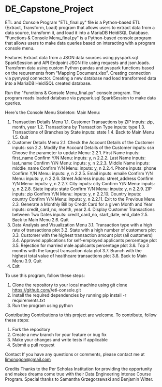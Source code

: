 # DE_Capstone_Project

ETL and Console Program
"ETL_final.py" file is a Python-based ETL (Extract, Transform, Load) program that allows users to extract data from a data source, transform it, and load it into a MariaDB HeidiSQL Database.
"Functions & Console Menu_final.py" is a Python-based console program that allows users to make data queries based on interacting with a program console menu. 

Features
Extract data from a JSON data sources using pyspark.sql SparkSession and API Endpoint JSON file using requests and json.loads.
Transform data using custom Python pandas and pyspark functions based on the requrements from "Mapping Document.xlsx".
Creating connection via pymysql connector.
Creating a new database nad load transformed data into a MariaDB HeidiSQL created database.

Run the "Functions & Console Menu_final.py" console program.
The program reads loaded database via pyspark.sql SparkSession to make data queries.

Here's the Console Menu Skeleton:
Main Menu: 
1. Transaction Details Menu
    1.1. Customer Transactions by ZIP
        inputs: zip, month, year
    1.2. Transactions by Transaction Type
        inputs: type
    1.3. Transactions of Branches by State
        inputs: state
    1.4. Back to Main Menu
    1.5. Quit
2. Customer Details Menu
    2.1. Check the Account Details of the Customer
        inputs: ssn
    2.2. Modify the Account Details of the Customer
        inputs: ssn
        Choose the parameter to update Menu:
        2.2.1. First Name
            inputs: first_name
            Confirm Y/N Menu:
                inputs: y, n
        2.2.2. Last Name
            inputs: last_name
            Confirm Y/N Menu:
                inputs: y, n
        2.2.3. Middle Name
            inputs: middle_name
            Confirm Y/N Menu:
                inputs: y, n
        2.2.4. Phone
            inputs: phone
            Confirm Y/N Menu:
                inputs: y, n
        2.2.5. Email
            inputs: emaile
            Confirm Y/N Menu:
                inputs: y, n
        2.2.6. Street Address
            inputs: street_address
            Confirm Y/N Menu:
                inputs: y, n
        2.2.7. City
            inputs: city
            Confirm Y/N Menu:
                inputs: y, n
        2.2.8. State
            inputs: state
            Confirm Y/N Menu:
                inputs: y, n
        2.2.9. ZIP
            inputs: zip
            Confirm Y/N Menu:
                inputs: y, n
        2.2.10. Country
            inputs: country
            Confirm Y/N Menu:
                inputs: y, n
        2.2.11. Exit to the Previous Menu
    2.3. Generate a Monthly Bill by Credit Card for a given Month and Year
        inputs: credit_card_no, month, year
    2.4. Display Customer Transactions between Two Dates
        inputs: credit_card_no, start_date, end_date
    2.5. Back to Main Menu
    2.6. Quit
3. Data Analysis and Visualization Menu
    3.1. Transaction type with a high rate of transactions plot
    3.2. State with a high number of customers plot
    3.3. Customer with the highest transaction amount plot (all customers)
    3.4. Approved applications for self-employed applicants percentage plot
    3.5. Rejection for married male applicants percentage plot
    3.6. Top 3 months with the largest transaction data plot
    3.7. Branch with the highest total value of healthcare transactions plot
    3.8. Back to Main Menu
    3.9. Quit
4. Exit


To use this program, follow these steps:
1) Clone the repository to your local machine using git clone https://github.com/<your-username>/etl-console.git
2) Install the required dependencies by running pip install -r requirements.txt
3) Run the program using python

Contributing
Contributions to this project are welcome. To contribute, follow these steps:
1) Fork the repository
2) Create a new branch for your feature or bug fix
3) Make your changes and write tests if applicable
4) Submit a pull request

Contact
If you have any questions or comments, please contact me at limonogon@gmail.com

Credits
Thanks to the Per Scholas Institution for providing the opportunity and makes dreams come true with their Data Engineering Intense Course Program.
Special thanks to Samantha Grzegorzewski and Benjamin Witter.
